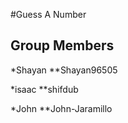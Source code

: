 #Guess A Number

## Group Members

*Shayan  **Shayan96505

*isaac   **shifdub

*John   **John-Jaramillo

